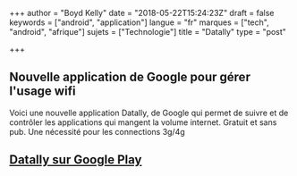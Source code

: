 +++
author = "Boyd Kelly"
date = "2018-05-22T15:24:23Z"
draft = false
keywords = ["android", "application"]
langue = "fr"
marques = ["tech", "android", "afrique"]
sujets = ["Technologie"]
title = "Datally"
type = "post"

+++

## Nouvelle application de Google pour gérer l'usage wifi

Voici une nouvelle application Datally, de Google qui permet de suivre et de contrôler les applications qui mangent la volume internet.  Gratuit et sans pub.  Une nécessité pour les connections 3g/4g

<!--more-->


## [Datally sur Google Play](https://goo.gl/AKm8BZ)

